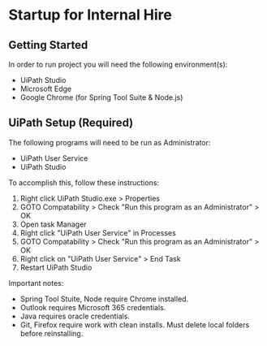 # Startup for Internal Hire

## Getting Started

In order to run project you will need the following environment(s):

- UiPath Studio
- Microsoft Edge
- Google Chrome (for Spring Tool Suite & Node.js)

## UiPath Setup (Required)

The following programs will need to be run as Administrator:
- UiPath User Service
- UiPath Studio

To accomplish this, follow these instructions:
1. Right click UiPath Studio.exe > Properties
2. GOTO Compatability > Check "Run this program as an Administrator" > OK
3. Open task Manager
4. Right click "UiPath User Service" in Processes
5. GOTO Compatability > Check "Run this program as an Administrator" > OK
6. Right click on "UiPath User Service" > End Task
7. Restart UiPath Studio

Important notes:
- Spring Tool Stuite, Node require Chrome installed.
- Outlook requires Microsoft 365 credentials.
- Java requires oracle credentials.
- Git, Firefox require work with clean installs. Must delete local folders before reinstalling.